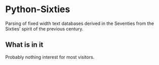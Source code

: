 # Python-Sixties

Parsing of fixed width text databases derived in the Seventies from the Sixties’ spirit of the previous century.

## What is in it
Probably nothing interest for most visitors.
